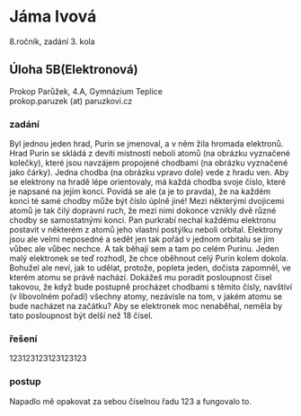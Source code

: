 # Jáma lvová  
8.ročník, zadání 3. kola 
## Úloha 5B(Elektronová)   
Prokop Parůžek, 4.A, Gymnázium Teplice  
prokop.paruzek (at) paruzkovi.cz  
###  zadání    

Byl jednou jeden hrad, Purin se jmenoval, a v něm žila hromada elektronů. Hrad Purin se skládá z devíti místností neboli atomů (na
obrázku vyznačené kolečky), které jsou navzájem propojené chodbami (na obrázku vyznačené jako čárky). Jedna chodba (na obrázku
vpravo dole) vede z hradu ven. Aby se elektrony na hradě lépe orientovaly, má každá chodba svoje číslo, které je napsané na jejím konci.
Povídá se ale (a je to pravda), že na každém konci té samé chodby může být číslo úplně jiné! Mezi některými dvojicemi atomů je tak čilý
dopravní ruch, že mezi nimi dokonce vznikly dvě různé chodby se samostatnými konci.
Pan purkrabí nechal každému elektronu postavit v některém z atomů jeho vlastní postýlku neboli orbital. Elektrony jsou ale velmi neposedné
a sedět jen tak pořád v jednom orbitalu se jim vůbec ale vůbec nechce. A tak běhají sem a tam po celém Purinu. Jeden malý
elektronek se teď rozhodl, že chce oběhnout celý Purin kolem dokola. Bohužel ale neví, jak to udělat, protože, popleta jeden, dočista
zapomněl, ve kterém atomu se právě nachází. Dokážeš mu poradit posloupnost čísel takovou, že když bude postupně procházet chodbami
s těmito čísly, navštíví (v libovolném pořadí) všechny atomy, nezávisle na tom, v jakém atomu se bude nacházet na začátku? Aby
se elektronek moc nenaběhal, neměla by tato posloupnost být delší než 18 čísel.

### řešení

123123123123123123

### postup

Napadlo mě opakovat za sebou číselnou řadu 123 a fungovalo to.
